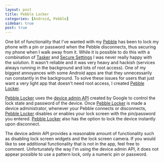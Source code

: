 ```yaml
---
layout: post
title: Pebble Locker
categories: [Android, Pebble]
sidebar: true
post: true
---
```

One bit of functionality that I've wanted with my [Pebble](http://getpebble.com/) has been to lock my phone with 
a pin or password when the Pebble disconnects, thus securing my phone when I walk away from it. While it is possible
to do this with a combination of [Tasker](https://play.google.com/store/apps/details?id=net.dinglisch.android.taskerm)
and [Secure Settings](https://play.google.com/store/apps/details?id=com.intangibleobject.securesettings.plugin&hl=en) I
was never really happy with the solution. It wasn't reliable and it was very heavy and hackish (services always running 
in the background and lots of root access). One of my biggest annoyances with some Android apps are that they unnecessarily 
run constantly in the background. To solve these issues for users that just want a very light app that doesn't need root access,
I created [Pebble Locker](https://play.google.com/store/apps/details?id=com.lukekorth.pebblelocker).

[Pebble Locker](https://play.google.com/store/apps/details?id=com.lukekorth.pebblelocker) uses the 
[device admin API](http://developer.android.com/guide/topics/admin/device-admin.html) created by Google to control the lock state 
and password of the device. Once [Pebble Locker](https://play.google.com/store/apps/details?id=com.lukekorth.pebblelocker)
is made a device administrator, whenever your Pebble connects or disconnects, [Pebble Locker](https://play.google.com/store/apps/details?id=com.lukekorth.pebblelocker)
disables or enables your lock screen with the pin/password you entered. [Pebble Locker](https://play.google.com/store/apps/details?id=com.lukekorth.pebblelocker)
also has the option to lock the device instantly upon disconnect. 

The device admin API provides a reasonable amount of functionality such as disabling lock screen widgets and the lock screen camera. 
If you would like to see additional functionality that is not in the app, feel free to comment. Unfortunately the way I'm using 
the device admin API, it does not appear possible to use a pattern lock, only a numeric pin or password.
